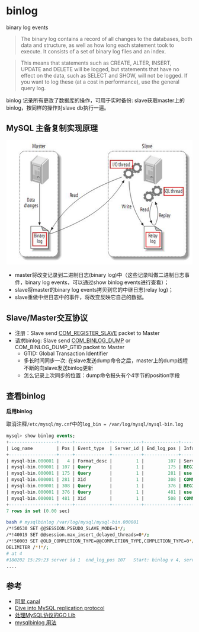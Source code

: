 # binlog

binary log events

> The binary log contains a record of all changes to the databases, both data and structure, as well as how long each statement took to execute. It consists of a set of binary log files and an index.

> This means that statements such as CREATE, ALTER, INSERT, UPDATE and DELETE will be logged, but statements that have no effect on the data, such as SELECT and SHOW, will not be logged. If you want to log these (at a cost in performance), use the general query log.

binlog 记录所有更改了数据库的操作，可用于实时备份: slave获取master上的binlog，按同样的操作对slave db执行一遍。

## MySQL 主备复制实现原理
![master/slave replication with binlog](resources/mysql_binlog_replication.jpeg)

* master将改变记录到二进制日志(binary log)中（这些记录叫做二进制日志事件，binary log events，可以通过show binlog events进行查看）；
* slave将master的binary log events拷贝到它的中继日志(relay log)；
* slave重做中继日志中的事件，将改变反映它自己的数据。

## Slave/Master交互协议

* 注册：Slave send [COM_REGISTER_SLAVE](https://mariadb.com/kb/en/library/com_register_slave/) packet to Master 
* 请求binlog: Slave send [COM_BINLOG_DUMP](https://mariadb.com/kb/en/library/com_binlog_dump/) or COM_BINLOG_DUMP_GTID packet to Master
    * GTID: Global Transaction Identifier
    * 多长时间同步一次: 在slave发送dump命令之后，master上的dump线程不断的向slave发送binlog更新
    * 怎么记录上次同步的位置：dump命令报头有个4字节的position字段

## 查看binlog
__启用binlog__

取消注释`/etc/mysql/my.cnf`中的`log_bin = /var/log/mysql/mysql-bin.log`


```sql
mysql> show binlog events;
+------------------+-----+-------------+-----------+-------------+---------------------------------------------------------+
| Log_name         | Pos | Event_type  | Server_id | End_log_pos | Info                                                    |
+------------------+-----+-------------+-----------+-------------+---------------------------------------------------------+
| mysql-bin.000001 |   4 | Format_desc |         1 |         107 | Server ver: 5.5.59-0ubuntu0.14.04.1-log, Binlog ver: 4  |
| mysql-bin.000001 | 107 | Query       |         1 |         175 | BEGIN                                                   |
| mysql-bin.000001 | 175 | Query       |         1 |         281 | use `test`; insert into Manufacturers values(123, 'm1') |
| mysql-bin.000001 | 281 | Xid         |         1 |         308 | COMMIT /* xid=121 */                                    |
| mysql-bin.000001 | 308 | Query       |         1 |         376 | BEGIN                                                   |
| mysql-bin.000001 | 376 | Query       |         1 |         481 | use `test`; insert into Manufacturers values(13, 'm2')  |
| mysql-bin.000001 | 481 | Xid         |         1 |         508 | COMMIT /* xid=122 */                                    |
+------------------+-----+-------------+-----------+-------------+---------------------------------------------------------+
7 rows in set (0.00 sec)
```

```bash
bash # mysqlbinlog /var/log/mysql/mysql-bin.000001
/*!50530 SET @@SESSION.PSEUDO_SLAVE_MODE=1*/;
/*!40019 SET @@session.max_insert_delayed_threads=0*/;
/*!50003 SET @OLD_COMPLETION_TYPE=@@COMPLETION_TYPE,COMPLETION_TYPE=0*/;
DELIMITER /*!*/;
# at 4
#180202 15:29:23 server id 1  end_log_pos 107 	Start: binlog v 4, server v 5.5.59-0ubuntu0.14.04.1-log created 180202 15:29:23 at startup
....
```


## 参考

* [阿里 canal](https://github.com/alibaba/canal)
* [Dive into MySQL replication protocol](https://medium.com/@siddontang/dive-into-mysql-replication-protocol-cd14791bcc)
* [处理MySQL协议的GO Lib](https://github.com/siddontang/go-mysql)
* [mysqlbinlog 用法](http://blog.csdn.net/leshami/article/details/41962243)
